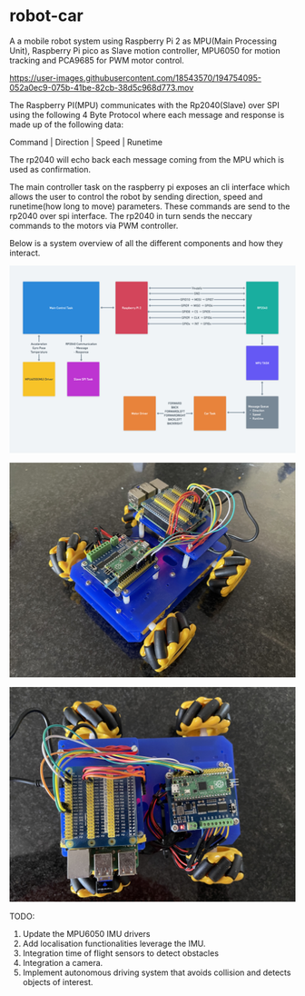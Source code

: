 # robot-car

A a mobile robot system using Raspberry Pi 2 as MPU(Main Processing Unit), Raspberry Pi pico as Slave motion controller, MPU6050 for motion tracking and PCA9685 for PWM motor control.

https://user-images.githubusercontent.com/18543570/194754095-052a0ec9-075b-41be-82cb-38d5c968d773.mov

The Raspberry PI(MPU) communicates with the Rp2040(Slave) over SPI using the following 4 Byte Protocol where each message and response is made up of the following data:

Command | Direction | Speed | Runetime

The rp2040 will echo back each message coming from the MPU which is used as confirmation.

The main controller task on the raspberry pi exposes an cli interface which allows the user to control the robot by sending direction, speed and runetime(how long to move) parameters. These commands are send to the rp2040 over spi interface. The rp2040 in turn sends the neccary commands to the motors via PWM controller.


Below is a system overview of all the different components and how they interact.

![alt text](https://github.com/Fabrice-Beya/robot-car/blob/0dfa4a569ecc2751b2ae9f7f828b8e67c82686ea/System%20Overview.png)

![alt text](https://github.com/Fabrice-Beya/robot-car/blob/main/docs/image_3.jpg)

![alt text](https://github.com/Fabrice-Beya/robot-car/blob/main/docs/image_4.jpg)

TODO:

1. Update the MPU6050 IMU drivers 
2. Add localisation functionalities leverage the IMU.
3. Integration time of flight sensors to detect obstacles
4. Integration a camera.
5. Implement autonomous driving system that avoids collision and detects objects of interest.

